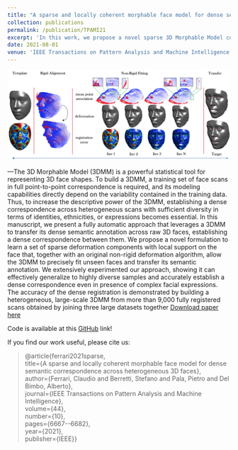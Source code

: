 ```yaml
---
title: "A sparse and locally coherent morphable face model for dense semantic correspondence across heterogeneous 3D faces"
collection: publications
permalink: /publication/TPAMI21
excerpt: 'In this work, we propose a novel sparse 3D Morphable Model construction pipeline, together with a landmark-free dense 3D face registration techinque.'
date: 2021-08-01
venue: 'IEEE Transactions on Pattern Analysis and Machine Intelligence (TPAMI)'
---
```

![Paper image!](/images/TPAMI.png)

—The 3D Morphable Model (3DMM) is a powerful statistical tool for representing 3D face shapes. To build a 3DMM, a training
set of face scans in full point-to-point correspondence is required, and its modeling capabilities directly depend on the variability
contained in the training data. Thus, to increase the descriptive power of the 3DMM, establishing a dense correspondence across
heterogeneous scans with sufficient diversity in terms of identities, ethnicities, or expressions becomes essential. In this manuscript,
we present a fully automatic approach that leverages a 3DMM to transfer its dense semantic annotation across raw 3D faces,
establishing a dense correspondence between them. We propose a novel formulation to learn a set of sparse deformation components
with local support on the face that, together with an original non-rigid deformation algorithm, allow the 3DMM to precisely fit unseen
faces and transfer its semantic annotation. We extensively experimented our approach, showing it can effectively generalize to highly
diverse samples and accurately establish a dense correspondence even in presence of complex facial expressions. The accuracy of
the dense registration is demonstrated by building a heterogeneous, large-scale 3DMM from more than 9,000 fully registered scans
obtained by joining three large datasets together  [Download paper here](https://ieeexplore.ieee.org/abstract/document/9462361)

Code is available at this [GitHub](https://github.com/clferrari/SLC-3DMM) link!

If you find our work useful, please cite us: 
 
>@article{ferrari2021sparse,  
>  title={A sparse and locally coherent morphable face model for dense semantic correspondence across heterogeneous 3D faces},  
>  author={Ferrari, Claudio and Berretti, Stefano and Pala, Pietro and Del Bimbo, Alberto},  
>  journal={IEEE Transactions on Pattern Analysis and Machine Intelligence},  
>  volume={44},  
>  number={10},  
>  pages={6667--6682},  
>  year={2021},  
>  publisher={IEEE}}   









